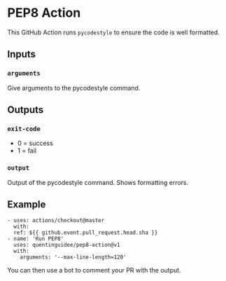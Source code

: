 # PEP8 Action

This GitHub Action runs `pycodestyle` to ensure the code is well formatted.

## Inputs

### `arguments`

Give arguments to the pycodestyle command.

## Outputs

### `exit-code`

- 0 = success
- 1 = fail

### `output`

Output of the pycodestyle command. Shows formatting errors.

## Example

```
- uses: actions/checkout@master
  with:
  ref: ${{ github.event.pull_request.head.sha }}
- name: 'Run PEP8'
  uses: quentinguidee/pep8-action@v1
  with:
    arguments: '--max-line-length=120'
```

You can then use a bot to comment your PR with the output.
